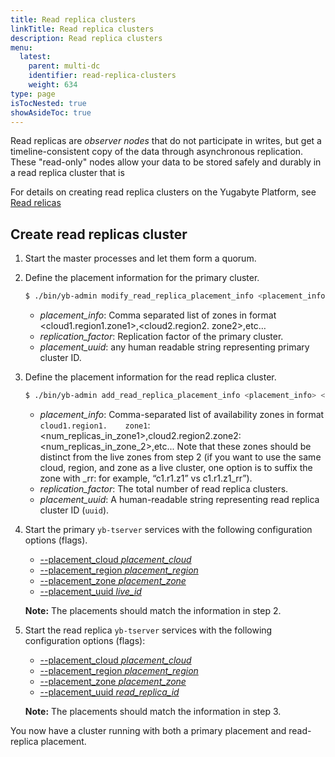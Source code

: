 ```yaml
---
title: Read replica clusters
linkTitle: Read replica clusters
description: Read replica clusters
menu:
  latest:
    parent: multi-dc
    identifier: read-replica-clusters
    weight: 634
type: page
isTocNested: true
showAsideToc: true
---
```


Read replicas are _observer nodes_ that do not participate in writes, but get a timeline-consistent copy of the data through asynchronous replication. These "read-only" nodes allow your data to be stored safely and durably in a read replica cluster that is 




For details on creating read replica clusters on the Yugabyte Platform, see [Read relicas](../../../manage/enterprise-edition/read-replicas/)

## Create read replicas cluster

1. Start the master processes and let them form a quorum.
2. Define the placement information for the primary cluster.

    ```sh
    $ ./bin/yb-admin modify_read_replica_placement_info <placement_info> <replication_factor>     [placement_uuid]
    ```

    - *placement_info*: Comma separated list of zones in format <cloud1.region1.zone1>,<cloud2.region2.    zone2>,etc…
    - *replication_factor*: Replication factor of the primary cluster.
    - *placement_uuid*: any human readable string representing primary cluster ID.

3. Define the placement information for the read replica cluster.

    ```sh
    $ ./bin/yb-admin add_read_replica_placement_info <placement_info> <replication_factor> [placement_uuid]
    ```

    - *placement_info*: Comma-separated list of availability zones in format `cloud1.region1.    zone1`:<num_replicas_in_zone1>,cloud2.region2.zone2:<num_replicas_in_zone_2>,etc... Note that these  zones should be distinct from the live zones from step 2 (if you want to use the same cloud, region, and zone as a live cluster, one option is to suffix the zone with _rr: for example, “c1.r1.z1” vs c1.r1.z1_rr”).
    - *replication_factor*: The total number of read replica clusters.
    - *placement_uuid*: A human-readable string representing read replica cluster ID (`uuid`).

4. Start the primary `yb-tserver` services with the following configuration options (flags).

   - [--placement_cloud *placement_cloud*](../../../reference/configuration/yb-tserver/#placement-cloud)
   - [--placement_region *placement_region*](../../../reference/configuration/yb-tserver/#placement-region)
   - [--placement_zone *placement_zone*](../../../reference/configuration/yb-tserver/#placement-zone)
   - [--placement_uuid *live_id*](../../../reference/configuration/yb-tserver/#placement-uuid)

    **Note:** The placements should match the information in step 2.

5. Start the read replica `yb-tserver` services with the following configuration options (flags):

   - [--placement_cloud *placement_cloud*](../../../reference/configuration/yb-tserver/#placement-cloud)
   - [--placement_region *placement_region*](../../../reference/configuration/yb-tserver/#placement-region)
   - [--placement_zone *placement_zone*](../../../reference/configuration/yb-tserver/#placement-zone)
   - [--placement_uuid *read_replica_id*](../../../reference/configuration/yb-tserver/#placement-uuid)

    **Note:** The placements should match the information in step 3.

You now have a cluster running with both a primary placement and read-replica placement.
